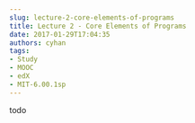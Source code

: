 ```yaml
---
slug: lecture-2-core-elements-of-programs
title: Lecture 2 - Core Elements of Programs
date: 2017-01-29T17:04:35
authors: cyhan
tags: 
- Study
- MOOC
- edX
- MIT-6.00.1sp
---
```


todo

<!-- truncate -->
